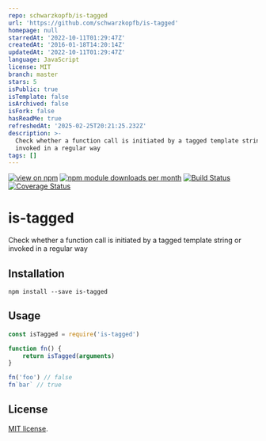 ```yaml
---
repo: schwarzkopfb/is-tagged
url: 'https://github.com/schwarzkopfb/is-tagged'
homepage: null
starredAt: '2022-10-11T01:29:47Z'
createdAt: '2016-01-18T14:20:14Z'
updatedAt: '2022-10-11T01:29:47Z'
language: JavaScript
license: MIT
branch: master
stars: 5
isPublic: true
isTemplate: false
isArchived: false
isFork: false
hasReadMe: true
refreshedAt: '2025-02-25T20:21:25.232Z'
description: >-
  Check whether a function call is initiated by a tagged template string or
  invoked in a regular way
tags: []
---
```


[![view on npm](https://img.shields.io/npm/v/is-tagged.svg?style=flat-square)](https://www.npmjs.com/package/is-tagged)
[![npm module downloads per month](http://img.shields.io/npm/dm/is-tagged.svg?style=flat-square)](https://www.npmjs.com/package/is-tagged)
[![Build Status](https://img.shields.io/travis/schwarzkopfb/is-tagged.svg?style=flat-square)](https://travis-ci.org/schwarzkopfb/is-tagged)
[![Coverage Status](https://img.shields.io/coveralls/schwarzkopfb/is-tagged.svg?style=flat-square)](https://coveralls.io/github/schwarzkopfb/is-tagged?branch=master)

# is-tagged

Check whether a function call is initiated by a tagged template string or invoked in a regular way

## Installation

```
npm install --save is-tagged
```

## Usage

```javascript
const isTagged = require('is-tagged')

function fn() {
    return isTagged(arguments)
}

fn('foo') // false
fn`bar` // true
```

## License

[MIT license](https://github.com/schwarzkopfb/is-tagged/blob/master/LICENSE).
